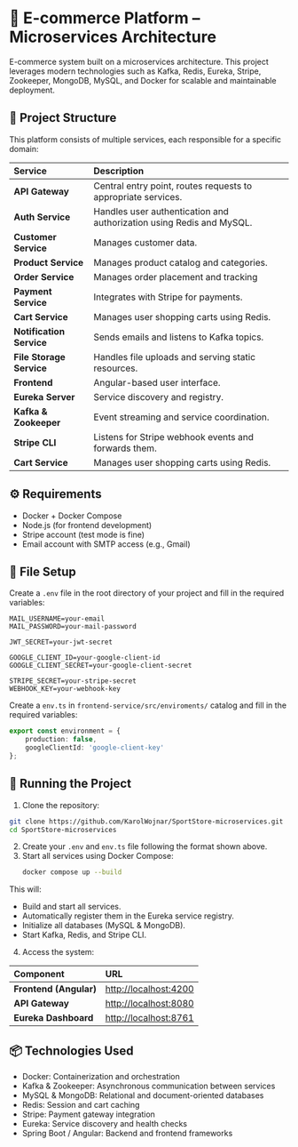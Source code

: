# 🛒 E-commerce Platform – Microservices Architecture
E-commerce system built on a microservices architecture. This project leverages modern technologies such as Kafka, Redis, Eureka, Stripe, Zookeeper, MongoDB, MySQL, and Docker for scalable and maintainable deployment.
## 📁 Project Structure
This platform consists of multiple services, each responsible for a specific domain:

| Service                  | Description                                                          |
|:-------------------------|:---------------------------------------------------------------------| 
| **API Gateway**          | Central entry point, routes requests to appropriate services.        |
| **Auth Service**         | Handles user authentication and authorization using Redis and MySQL. |
| **Customer Service**     | Manages customer data.                                               |
| **Product Service**      | Manages product catalog and categories.                              |
| **Order Service**        | Manages order placement and tracking                                 |
| **Payment Service**      | Integrates with Stripe for payments.                                 |
| **Cart Service**         | Manages user shopping carts using Redis.                             |
| **Notification Service** | Sends emails and listens to Kafka topics.                            |
| **File Storage Service** | Handles file uploads and serving static resources.                   |
| **Frontend**             | Angular-based user interface.                                        |
| **Eureka Server**        | Service discovery and registry.                                      |
| **Kafka & Zookeeper**    | Event streaming and service coordination.                            |
| **Stripe CLI**           | 	Listens for Stripe webhook events and forwards them.                |
| **Cart Service**         | Manages user shopping carts using Redis.                             |

## ⚙️ Requirements
- Docker + Docker Compose
- Node.js (for frontend development)
- Stripe account (test mode is fine)
- Email account with SMTP access (e.g., Gmail)

## 🧾 File Setup
Create a `.env` file in the root directory of your project and fill in the required variables:
```env
MAIL_USERNAME=your-email
MAIL_PASSWORD=your-mail-password

JWT_SECRET=your-jwt-secret

GOOGLE_CLIENT_ID=your-google-client-id
GOOGLE_CLIENT_SECRET=your-google-client-secret

STRIPE_SECRET=your-stripe-secret
WEBHOOK_KEY=your-webhook-key
```

Create a `env.ts` in `frontend-service/src/enviroments/` catalog and fill in the required variables:
```ts
export const environment = {
    production: false,
    googleClientId: 'google-client-key'
};
```

## 🚀 Running the Project
1. Clone the repository:
```bash
git clone https://github.com/KarolWojnar/SportStore-microservices.git
cd SportStore-microservices
```
2. Create your `.env` and `env.ts` file following the format shown above.
3. Start all services using Docker Compose:
   ```bash
   docker compose up --build
   ```
This will:
- Build and start all services.
- Automatically register them in the Eureka service registry.
- Initialize all databases (MySQL & MongoDB).
- Start Kafka, Redis, and Stripe CLI.
4. Access the system:

| Component                      | URL                                            |
|:-------------------------------|:-----------------------------------------------|
| **Frontend (Angular)**         | [http://localhost:4200](http://localhost:4200) |
| **API Gateway**                | [http://localhost:8080](http://localhost:8080) |
| **Eureka Dashboard**           | [http://localhost:8761](http://localhost:8761) |

## 📦 Technologies Used
 - Docker: Containerization and orchestration
 - Kafka & Zookeeper: Asynchronous communication between services
 - MySQL & MongoDB: Relational and document-oriented databases
 - Redis: Session and cart caching
 - Stripe: Payment gateway integration
 - Eureka: Service discovery and health checks
 - Spring Boot / Angular: Backend and frontend frameworks

